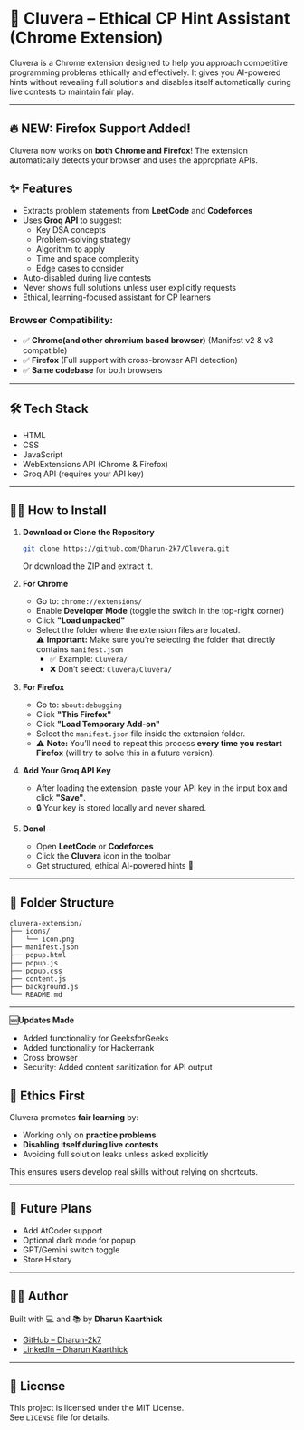 # 🤖 Cluvera – Ethical CP Hint Assistant (Chrome Extension)

Cluvera is a Chrome extension designed to help you approach competitive programming problems ethically and effectively. It gives you AI-powered hints without revealing full solutions and disables itself automatically during live contests to maintain fair play.

---
## 🔥 **NEW: Firefox Support Added!**

Cluvera now works on **both Chrome and Firefox**! The extension automatically detects your browser and uses the appropriate APIs. 

## ✨ Features

- Extracts problem statements from **LeetCode** and **Codeforces**
- Uses **Groq API** to suggest:
  - Key DSA concepts
  - Problem-solving strategy
  - Algorithm to apply
  - Time and space complexity
  - Edge cases to consider
- Auto-disabled during live contests
- Never shows full solutions unless user explicitly requests
- Ethical, learning-focused assistant for CP learners

### Browser Compatibility:
- ✅ **Chrome(and other chromium based browser)** (Manifest v2 & v3 compatible)
- ✅ **Firefox** (Full support with cross-browser API detection)
- ✅ **Same codebase** for both browsers


---

## 🛠️ Tech Stack

- HTML
- CSS
- JavaScript
- WebExtensions API (Chrome & Firefox)
- Groq API (requires your API key)

---
## 🧑‍💻 How to Install

1. **Download or Clone the Repository**  
   ```bash
   git clone https://github.com/Dharun-2k7/Cluvera.git
   ```  
   Or download the ZIP and extract it.

2. **For Chrome**  
   - Go to: `chrome://extensions/`
   - Enable **Developer Mode** (toggle the switch in the top-right corner)
   - Click **"Load unpacked"**
   - Select the folder where the extension files are located.  
     ⚠️ **Important:** Make sure you're selecting the folder that directly contains `manifest.json`  
     - ✅ Example: `Cluvera/`  
     - ❌ Don’t select: `Cluvera/Cluvera/`

3. **For Firefox**  
   - Go to: `about:debugging`
   - Click **"This Firefox"**
   - Click **"Load Temporary Add-on"**
   - Select the `manifest.json` file inside the extension folder.  
   - ⚠️ **Note:** You’ll need to repeat this process **every time you restart Firefox** (will try to solve this in a future version).


4. **Add Your Groq API Key**  
   - After loading the extension, paste your API key in the input box and click **"Save"**.
   - 🔒 Your key is stored locally and never shared.

5. **Done!**  
   - Open **LeetCode** or **Codeforces**
   - Click the **Cluvera** icon in the toolbar
   - Get structured, ethical AI-powered hints 🚀
---

## 📂 Folder Structure

```
cluvera-extension/
├── icons/
│   └── icon.png
├── manifest.json
├── popup.html
├── popup.js
├── popup.css
├── content.js
├── background.js
└── README.md
```

---
🆕**Updates Made**
- Added functionality for GeeksforGeeks
- Added functionality for Hackerrank
- Cross browser
- Security: Added content sanitization for API output



## 🔐 Ethics First

Cluvera promotes **fair learning** by:
- Working only on **practice problems**
- **Disabling itself during live contests**
- Avoiding full solution leaks unless asked explicitly

This ensures users develop real skills without relying on shortcuts.

---

## 🧠 Future Plans

- Add AtCoder support
- Optional dark mode for popup
- GPT/Gemini switch toggle
- Store History 

---

## 👨‍💻 Author

Built with 💻 and 📚 by **Dharun Kaarthick**  
- [GitHub – Dharun-2k7](https://github.com/Dharun-2k7)  
- [LinkedIn – Dharun Kaarthick](https://linkedin.com/in/dharun-kaarthick)

---

## 📝 License

This project is licensed under the MIT License.  
See `LICENSE` file for details.

